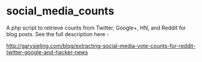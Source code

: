 social_media_counts
===================

A php script to retrieve counts from Twitter, Google+, HN, and Reddit for blog posts. See the full description here - 

http://garysieling.com/blog/extracting-social-media-vote-counts-for-reddit-twitter-google-and-hacker-news
